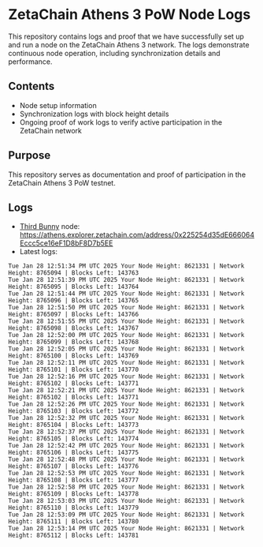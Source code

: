 # ZetaChain Athens 3 PoW Node Logs
This repository contains logs and proof that we have successfully set up and run a node on the ZetaChain Athens 3 network. The logs demonstrate continuous node operation, including synchronization details and performance.

## Contents
- Node setup information
- Synchronization logs with block height details
- Ongoing proof of work logs to verify active participation in the ZetaChain network

## Purpose
This repository serves as documentation and proof of participation in the ZetaChain Athens 3 PoW testnet.

## Logs

- [Third Bunny](https://thirdbunny.xyz/) node: https://athens.explorer.zetachain.com/address/0x225254d35dE666064Eccc5ce16eF1D8bF8D7b5EE
- Latest logs:
```
Tue Jan 28 12:51:34 PM UTC 2025 Your Node Height: 8621331 | Network Height: 8765094 | Blocks Left: 143763
Tue Jan 28 12:51:39 PM UTC 2025 Your Node Height: 8621331 | Network Height: 8765095 | Blocks Left: 143764
Tue Jan 28 12:51:44 PM UTC 2025 Your Node Height: 8621331 | Network Height: 8765096 | Blocks Left: 143765
Tue Jan 28 12:51:50 PM UTC 2025 Your Node Height: 8621331 | Network Height: 8765097 | Blocks Left: 143766
Tue Jan 28 12:51:55 PM UTC 2025 Your Node Height: 8621331 | Network Height: 8765098 | Blocks Left: 143767
Tue Jan 28 12:52:00 PM UTC 2025 Your Node Height: 8621331 | Network Height: 8765099 | Blocks Left: 143768
Tue Jan 28 12:52:05 PM UTC 2025 Your Node Height: 8621331 | Network Height: 8765100 | Blocks Left: 143769
Tue Jan 28 12:52:11 PM UTC 2025 Your Node Height: 8621331 | Network Height: 8765101 | Blocks Left: 143770
Tue Jan 28 12:52:16 PM UTC 2025 Your Node Height: 8621331 | Network Height: 8765102 | Blocks Left: 143771
Tue Jan 28 12:52:21 PM UTC 2025 Your Node Height: 8621331 | Network Height: 8765102 | Blocks Left: 143771
Tue Jan 28 12:52:26 PM UTC 2025 Your Node Height: 8621331 | Network Height: 8765103 | Blocks Left: 143772
Tue Jan 28 12:52:32 PM UTC 2025 Your Node Height: 8621331 | Network Height: 8765104 | Blocks Left: 143773
Tue Jan 28 12:52:37 PM UTC 2025 Your Node Height: 8621331 | Network Height: 8765105 | Blocks Left: 143774
Tue Jan 28 12:52:42 PM UTC 2025 Your Node Height: 8621331 | Network Height: 8765106 | Blocks Left: 143775
Tue Jan 28 12:52:48 PM UTC 2025 Your Node Height: 8621331 | Network Height: 8765107 | Blocks Left: 143776
Tue Jan 28 12:52:53 PM UTC 2025 Your Node Height: 8621331 | Network Height: 8765108 | Blocks Left: 143777
Tue Jan 28 12:52:58 PM UTC 2025 Your Node Height: 8621331 | Network Height: 8765109 | Blocks Left: 143778
Tue Jan 28 12:53:03 PM UTC 2025 Your Node Height: 8621331 | Network Height: 8765110 | Blocks Left: 143779
Tue Jan 28 12:53:09 PM UTC 2025 Your Node Height: 8621331 | Network Height: 8765111 | Blocks Left: 143780
Tue Jan 28 12:53:14 PM UTC 2025 Your Node Height: 8621331 | Network Height: 8765112 | Blocks Left: 143781
```
